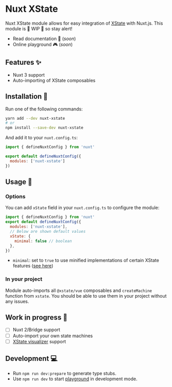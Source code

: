 # Nuxt XState

Nuxt XState module allows for easy integration of [XState](https://xstate.js.org/) with Nuxt.js. This module is  🚧 WIP 🚧 so stay alert!

- Read documentation :book: (*soon*)
- Online playground :video_game: (*soon*)

## Features :sparkles:

- Nuxt 3 support
- Auto-importing of XState composables

## Installation :floppy_disk:

Run one of the following commands:

```bash
yarn add --dev nuxt-xstate
# or
npm install --save-dev nuxt-xstate
```

And add it to your `nuxt.config.ts`:

```js
import { defineNuxtConfig } from 'nuxt'

export default defineNuxtConfig({
  modules: ['nuxt-xstate']
})
```

## Usage :toolbox:

### Options

You can add `xState` field in your `nuxt.config.ts` to configure the module:

```js
import { defineNuxtConfig } from 'nuxt'
export default defineNuxtConfig({
  modules: ['nuxt-xstate'],
  // Below are shown default values
  xState: {
    minimal: false // boolean
  },
})
```

- `minimal`: set to `true` to use minified implementations of certain XState features ([see here](https://xstate.js.org/docs/packages/xstate-fsm/#features))

### In your project

Module auto-imports all `@xstate/vue` composables and `createMachine` function from `xstate`. You should be able to use them in your project without any issues.

## Work in progress :construction:

- [ ] Nuxt 2/Bridge support
- [ ] Auto-import your own state machines
- [ ] [XState visualizer](https://xstate.js.org/viz/) support

## Development :computer:

- Run `npm run dev:prepare` to generate type stubs.
- Use `npm run dev` to start [playground](./playground) in development mode.
